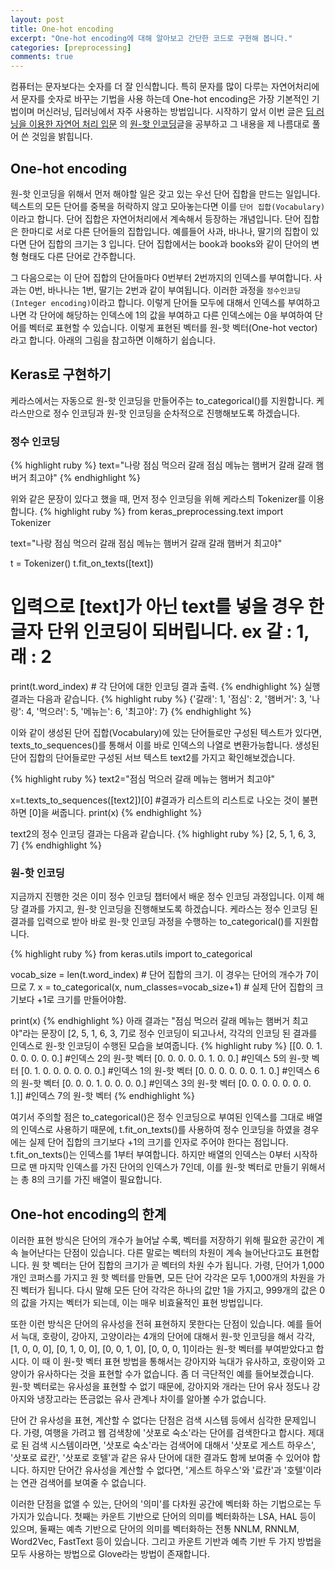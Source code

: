 ```yaml
---
layout: post
title: One-hot encoding
excerpt: "One-hot encoding에 대해 알아보고 간단한 코드로 구현해 봅니다."
categories: [preprocessing]
comments: true
---
```


컴퓨터는 문자보다는 숫자를 더 잘 인식합니다. 특히 문자를 많이 다루는 자연어처리에서 문자를 숫자로 바꾸는 기법을 사용 하는데 One-hot encoding은 가장 기본적인 기법이며 머신러닝, 딥러닝에서 자주 사용하는 방법입니다. 시작하기 앞서 이번 글은 [딥 러닝을 이용한 자연어 처리 입문](https://wikidocs.net/book/2155) 의 [원-핫 인코딩](https://wikidocs.net/22647)글을 공부하고 그 내용을 제 나름대로 풀어 쓴 것임을 밝힙니다.

## One-hot encoding
원-핫 인코딩을 위해서 먼저 해야할 일은 갖고 있는 우선 단어 집합을 만드는 일입니다. 텍스트의 모든 단어를 중복을 허락하지 않고 모아놓는다면 이를 `단어 집합(Vocabulary)`이라고 합니다. 단어 집합은 자연어처리에서 계속해서 등장하는 개념입니다. 단어 집합은 한마디로 서로 다른 단어들의 집합입니다. 예를들어 사과, 바나나, 딸기의 집합이 있다면 단어 집합의 크기는 3 입니다. 단어 집합에서는 book과 books와 같이 단어의 변형 형태도 다른 단어로 간주합니다.

그 다음으로는 이 단어 집합의 단어들마다 0번부터 2번까지의 인덱스를 부여합니다. 사과는 0번, 바나나는 1번, 딸기는 2번과 같이 부여됩니다. 이러한 과정을 `정수인코딩(Integer encoding)`이라고 합니다. 이렇게 단어들 모두에 대해서 인덱스를 부여하고 나면 각 단어에 해당하는 인덱스에 1의 값을 부여하고 다른 인덱스에는 0을 부여하여 단어를 벡터로 표현할 수 있습니다. 이렇게 표현된 벡터를 원-핫 벡터(One-hot vector)라고 합니다. 아래의 그림을 참고하면 이해하기 쉽습니다.

## Keras로 구현하기
케라스에서는 자동으로 원-핫 인코딩을 만들어주는 to_categorical()를 지원합니다. 케라스만으로 정수 인코딩과 원-핫 인코딩을 순차적으로 진행해보도록 하겠습니다.

### 정수 인코딩
{% highlight ruby %} 
text="나랑 점심 먹으러 갈래 점심 메뉴는 햄버거 갈래 갈래 햄버거 최고야"
{% endhighlight %}

위와 같은 문장이 있다고 했을 때, 먼저 정수 인코딩을 위해 케라스틔 Tokenizer를 이용합니다.
{% highlight ruby %} 
from keras_preprocessing.text import Tokenizer

text="나랑 점심 먹으러 갈래 점심 메뉴는 햄버거 갈래 갈래 햄버거 최고야"

t = Tokenizer()
t.fit_on_texts([text])
# 입력으로 [text]가 아닌 text를 넣을 경우 한 글자 단위 인코딩이 되버립니다. ex 갈 : 1, 래 : 2

print(t.word_index) # 각 단어에 대한 인코딩 결과 출력.
{% endhighlight %}
실행 결과는 다음과 같습니다.
{% highlight ruby %} 
{'갈래': 1, '점심': 2, '햄버거': 3, '나랑': 4, '먹으러': 5, '메뉴는': 6, '최고야': 7}
{% endhighlight %}

이와 같이 생성된 단어 집합(Vocabulary)에 있는 단어들로만 구성된 텍스트가 있다면, texts_to_sequences()를 통해서 이를 바로 인덱스의 나열로 변환가능합니다. 생성된 단어 집합의 단어들로만 구성된 서브 텍스트 text2를 가지고 확인해보겠습니다.

{% highlight ruby %} 
text2="점심 먹으러 갈래 메뉴는 햄버거 최고야"

x=t.texts_to_sequences([text2])[0]
#결과가 리스트의 리스트로 나오는 것이 불편하면 [0]을 써줍니다.
print(x)
{% endhighlight %}

text2의 정수 인코딩 결과는 다음과 같습니다.
{% highlight ruby %} 
[2, 5, 1, 6, 3, 7]
{% endhighlight %}

### 원-핫 인코딩 
지금까지 진행한 것은 이미 정수 인코딩 챕터에서 배운 정수 인코딩 과정입니다. 이제 해당 결과를 가지고, 원-핫 인코딩을 진행해보도록 하겠습니다. 케라스는 정수 인코딩 된 결과를 입력으로 받아 바로 원-핫 인코딩 과정을 수행하는 to_categorical()를 지원합니다.

{% highlight ruby %} 
from keras.utils import to_categorical

vocab_size = len(t.word_index) # 단어 집합의 크기. 이 경우는 단어의 개수가 7이므로 7.
x = to_categorical(x, num_classes=vocab_size+1) # 실제 단어 집합의 크기보다 +1로 크기를 만들어야함.

print(x)
{% endhighlight %}
아래 결과는 "점심 먹으러 갈래 메뉴는 햄버거 최고야"라는 문장이 [2, 5, 1, 6, 3, 7]로 정수 인코딩이 되고나서, 각각의 인코딩 된 결과를 인덱스로 원-핫 인코딩이 수행된 모습을 보여줍니다.
{% highlight ruby %} 
[[0. 0. 1. 0. 0. 0. 0. 0.] #인덱스 2의 원-핫 벡터
 [0. 0. 0. 0. 0. 1. 0. 0.] #인덱스 5의 원-핫 벡터
 [0. 1. 0. 0. 0. 0. 0. 0.] #인덱스 1의 원-핫 벡터
 [0. 0. 0. 0. 0. 0. 1. 0.] #인덱스 6의 원-핫 벡터
 [0. 0. 0. 1. 0. 0. 0. 0.] #인덱스 3의 원-핫 벡터
 [0. 0. 0. 0. 0. 0. 0. 1.]] #인덱스 7의 원-핫 벡터
{% endhighlight %}

여기서 주의할 점은 to_categorical()은 정수 인코딩으로 부여된 인덱스를 그대로 배열의 인덱스로 사용하기 때문에, t.fit_on_texts()를 사용하여 정수 인코딩을 하였을 경우에는 실제 단어 집합의 크기보다 +1의 크기를 인자로 주어야 한다는 점입니다. t.fit_on_texts()는 인덱스를 1부터 부여합니다. 하지만 배열의 인덱스는 0부터 시작하므로 맨 마지막 인덱스를 가진 단어의 인덱스가 7인데, 이를 원-핫 벡터로 만들기 위해서는 총 8의 크기를 가진 배열이 필요합니다.

## One-hot encoding의 한계

이러한 표현 방식은 단어의 개수가 늘어날 수록, 벡터를 저장하기 위해 필요한 공간이 계속 늘어난다는 단점이 있습니다. 다른 말로는 벡터의 차원이 계속 늘어난다고도 표현합니다. 원 핫 벡터는 단어 집합의 크기가 곧 벡터의 차원 수가 됩니다. 가령, 단어가 1,000개인 코퍼스를 가지고 원 핫 벡터를 만들면, 모든 단어 각각은 모두 1,000개의 차원을 가진 벡터가 됩니다. 다시 말해 모든 단어 각각은 하나의 값만 1을 가지고, 999개의 값은 0의 값을 가지는 벡터가 되는데, 이는 매우 비효율적인 표현 방법입니다.

또한 이런 방식은 단어의 유사성을 전혀 표현하지 못한다는 단점이 있습니다. 예를 들어서 늑대, 호랑이, 강아지, 고양이라는 4개의 단어에 대해서 원-핫 인코딩을 해서 각각, [1, 0, 0, 0], [0, 1, 0, 0], [0, 0, 1, 0], [0, 0, 0, 1]이라는 원-핫 벡터를 부여받았다고 합시다. 이 때 이 원-핫 벡터 표현 방법을 통해서는 강아지와 늑대가 유사하고, 호랑이와 고양이가 유사하다는 것을 표현할 수가 없습니다. 좀 더 극단적인 예를 들어보겠습니다. 원-핫 벡터로는 유사성을 표현할 수 없기 때문에, 강아지와 개라는 단어 유사 정도나 강아지와 냉장고라는 뜬금없는 유사 관계나 차이를 알아볼 수가 없습니다.

단어 간 유사성을 표현, 계산할 수 없다는 단점은 검색 시스템 등에서 심각한 문제입니다. 가령, 여행을 가려고 웹 검색창에 '삿포로 숙소'라는 단어를 검색한다고 합시다. 제대로 된 검색 시스템이라면, '삿포로 숙소'라는 검색어에 대해서 '삿포로 게스트 하우스', '삿포로 료칸', '삿포로 호텔'과 같은 유사 단어에 대한 결과도 함께 보여줄 수 있어야 합니다. 하지만 단어간 유사성을 계산할 수 없다면, '게스트 하우스'와 '료칸'과 '호텔'이라는 연관 검색어를 보여줄 수 없습니다.

이러한 단점을 없앨 수 있는, 단어의 '의미'를 다차원 공간에 벡터화 하는 기법으로는 두 가지가 있습니다. 첫째는 카운트 기반으로 단어의 의미를 벡터화하는 LSA, HAL 등이 있으며, 둘째는 예측 기반으로 단어의 의미를 벡터화하는 전통 NNLM, RNNLM, Word2Vec, FastText 등이 있습니다. 그리고 카운트 기반과 예측 기반 두 가지 방법을 모두 사용하는 방법으로 Glove라는 방법이 존재합니다.

